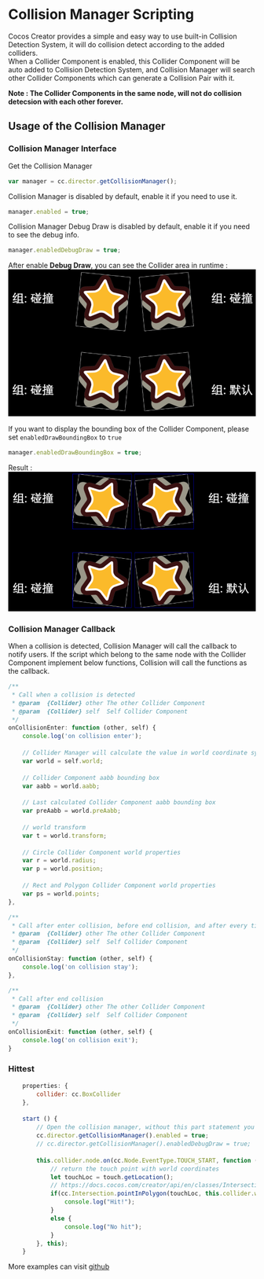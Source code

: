# Collision Manager Scripting

Cocos Creator provides a simple and easy way to use built-in Collision Detection System, it will do collision detect according to the added colliders.   
When a Collider Component is enabled, this Collider Component will be auto added to Collision Detection System, and Collision Manager will search other Collider Components which can generate a Collision Pair with it.   

**Note : The Collider Components in the same node, will not do collision detecsion with each other forever.**   

## Usage of the Collision Manager

### Collision Manager Interface

Get the Collision Manager
```javascript
var manager = cc.director.getCollisionManager();
```


Collision Manager is disabled by default, enable it if you need to use it.
```javascript
manager.enabled = true;
```


Collision Manager Debug Draw is disabled by default, enable it if you need to see the debug info.
```javascript
manager.enabledDebugDraw = true;
```
After enable **Debug Draw**, you can see the Collider area in runtime :    
<a href="collision-manager/draw-debug.png"><img src="collision-manager/draw-debug.png"></a>


If you want to display the bounding box of the Collider Component, please set `enabledDrawBoundingBox` to `true`
```javascript
manager.enabledDrawBoundingBox = true;
```
Result :   
<a href="collision-manager/draw-bounding-box.png"><img src="collision-manager/draw-bounding-box.png"></a>


### Collision Manager Callback

When a collision is detected, Collision Manager will call the callback to notify users. If the script which belong to the same node with the Collider Component implement below functions, Collision will call the functions as the callback.   

```javascript
/**
 * Call when a collision is detected
 * @param  {Collider} other The other Collider Component
 * @param  {Collider} self  Self Collider Component
 */
onCollisionEnter: function (other, self) {
    console.log('on collision enter');

    // Collider Manager will calculate the value in world coordinate system, and put them into the world property
    var world = self.world;

    // Collider Component aabb bounding box
    var aabb = world.aabb;

    // Last calculated Collider Component aabb bounding box
    var preAabb = world.preAabb;

    // world transform
    var t = world.transform;

    // Circle Collider Component world properties
    var r = world.radius;
    var p = world.position;

    // Rect and Polygon Collider Component world properties
    var ps = world.points;
},
```

```javascript
/**
 * Call after enter collision, before end collision, and after every time calculate the collision result.
 * @param  {Collider} other The other Collider Component
 * @param  {Collider} self  Self Collider Component
 */
onCollisionStay: function (other, self) {
    console.log('on collision stay');
},
```
   
```javascript
/**
 * Call after end collision
 * @param  {Collider} other The other Collider Component
 * @param  {Collider} self  Self Collider Component
 */
onCollisionExit: function (other, self) {
    console.log('on collision exit');
}
```


### Hittest

```javascript
    properties: {
        collider: cc.BoxCollider
    },

    start () {
        // Open the collision manager, without this part statement you will not detect any collision.
        cc.director.getCollisionManager().enabled = true;
        // cc.director.getCollisionManager().enabledDebugDraw = true;

        this.collider.node.on(cc.Node.EventType.TOUCH_START, function (touch, event) {
            // return the touch point with world coordinates
            let touchLoc = touch.getLocation();
            // https://docs.cocos.com/creator/api/en/classes/Intersection.html Intersection
            if(cc.Intersection.pointInPolygon(touchLoc, this.collider.world.points)) {
                console.log("Hit!");
            }
            else {
                console.log("No hit");
            }
        }, this);
    }
```



More examples can visit [github](https://github.com/cocos-creator/example-cases/tree/master/assets/cases/collider) 

